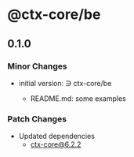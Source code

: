 # @ctx-core/be

## 0.1.0

### Minor Changes

- initial version: ∋ ctx-core/be

  - README.md: some examples

### Patch Changes

- Updated dependencies
  - ctx-core@6.2.2
